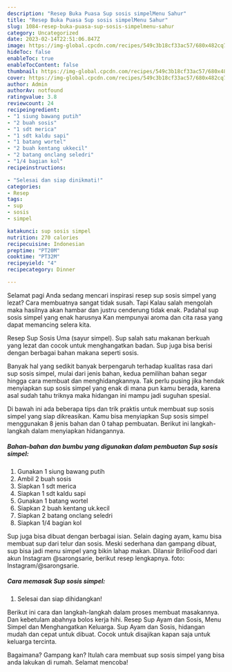```yaml
---
description: "Resep Buka Puasa Sup sosis simpelMenu Sahur"
title: "Resep Buka Puasa Sup sosis simpelMenu Sahur"
slug: 1084-resep-buka-puasa-sup-sosis-simpelmenu-sahur
category: Uncategorized
date: 2023-02-14T22:51:06.847Z
image: https://img-global.cpcdn.com/recipes/549c3b18cf33ac57/680x482cq70/sup-sosis-simpel-foto-resep-utama.jpg
hideToc: false
enableToc: true
enableTocContent: false
thumbnail: https://img-global.cpcdn.com/recipes/549c3b18cf33ac57/680x482cq70/sup-sosis-simpel-foto-resep-utama.jpg
cover: https://img-global.cpcdn.com/recipes/549c3b18cf33ac57/680x482cq70/sup-sosis-simpel-foto-resep-utama.jpg
author: Admin
authorAv: notfound
ratingvalue: 3.8
reviewcount: 24
recipeingredient:
- "1 siung bawang putih"
- "2 buah sosis"
- "1 sdt merica"
- "1 sdt kaldu sapi"
- "1 batang wortel"
- "2 buah kentang ukkecil"
- "2 batang onclang seledri"
- "1/4 bagian kol"
recipeinstructions:

- "Selesai dan siap dinikmati!"
categories:
- Resep
tags:
- sup
- sosis
- simpel

katakunci: sup sosis simpel 
nutrition: 270 calories
recipecuisine: Indonesian
preptime: "PT20M"
cooktime: "PT32M"
recipeyield: "4"
recipecategory: Dinner

---
```



Selamat pagi Anda sedang mencari inspirasi resep sup sosis simpel yang lezat? Cara membuatnya sangat tidak susah. Tapi Kalau salah mengolah maka hasilnya akan hambar dan justru cenderung tidak enak. Padahal sup sosis simpel yang enak harusnya Kan mempunyai aroma dan cita rasa yang dapat memancing selera kita.


Resep Sup Sosis Uma (sayur simpel). Sup salah satu makanan berkuah yang lezat dan cocok untuk menghangatkan badan. Sup juga bisa berisi dengan berbagai bahan makana seperti sosis.

Banyak hal yang sedikit banyak berpengaruh terhadap kualitas rasa dari sup sosis simpel, mulai dari jenis bahan, kedua pemilihan bahan segar hingga cara membuat dan menghidangkannya. Tak perlu pusing jika hendak menyiapkan sup sosis simpel yang enak di mana pun kamu berada, karena asal sudah tahu triknya maka hidangan ini mampu jadi suguhan spesial.


Di bawah ini ada beberapa tips dan trik praktis untuk membuat sup sosis simpel yang siap dikreasikan. Kamu bisa menyiapkan Sup sosis simpel menggunakan 8 jenis bahan dan 0 tahap pembuatan. Berikut ini langkah-langkah dalam menyiapkan hidangannya.

<!--inarticleads1-->

##### Bahan-bahan dan bumbu yang digunakan dalam pembuatan Sup sosis simpel:

1. Gunakan 1 siung bawang putih
1. Ambil 2 buah sosis
1. Siapkan 1 sdt merica
1. Siapkan 1 sdt kaldu sapi
1. Gunakan 1 batang wortel
1. Siapkan 2 buah kentang uk.kecil
1. Siapkan 2 batang onclang seledri
1. Siapkan 1/4 bagian kol


Sup juga bisa dibuat dengan berbagai isian. Selain daging ayam, kamu bisa membuat sup dari telur dan sosis. Meski sederhana dan gampang dibuat, sup bisa jadi menu simpel yang bikin lahap makan. Dilansir BrilioFood dari akun Instagram @sarongsarie, berikut resep lengkapnya. foto: Instagram/@sarongsarie. 

<!--inarticleads2-->

##### Cara memasak Sup sosis simpel:


1. Selesai dan siap dihidangkan!

Berikut ini cara dan langkah-langkah dalam proses membuat masakannya. Dan kebetulam abahnya bolos kerja hihi. Resep Sup Ayam dan Sosis, Menu Simpel dan Menghangatkan Keluarga. Sup Ayam dan Sosis, hidangan mudah dan cepat untuk dibuat. Cocok untuk disajikan kapan saja untuk keluarga tercinta. 

Bagaimana? Gampang kan? Itulah cara membuat sup sosis simpel yang bisa anda lakukan di rumah. Selamat mencoba!

